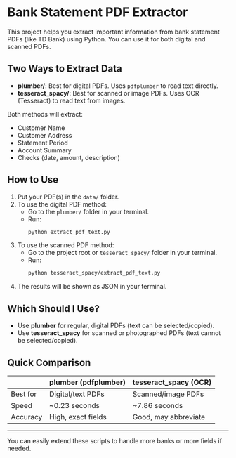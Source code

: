 # Bank Statement PDF Extractor

This project helps you extract important information from bank statement PDFs (like TD Bank) using Python. You can use it for both digital and scanned PDFs.

## Two Ways to Extract Data

- **plumber/**: Best for digital PDFs. Uses `pdfplumber` to read text directly.
- **tesseract_spacy/**: Best for scanned or image PDFs. Uses OCR (Tesseract) to read text from images.

Both methods will extract:
- Customer Name
- Customer Address
- Statement Period
- Account Summary
- Checks (date, amount, description)

## How to Use

1. Put your PDF(s) in the `data/` folder.
2. To use the digital PDF method:
   - Go to the `plumber/` folder in your terminal.
   - Run:
     ```bash
     python extract_pdf_text.py
     ```
3. To use the scanned PDF method:
   - Go to the project root or `tesseract_spacy/` folder in your terminal.
   - Run:
     ```bash
     python tesseract_spacy/extract_pdf_text.py
     ```
4. The results will be shown as JSON in your terminal.

## Which Should I Use?
- Use **plumber** for regular, digital PDFs (text can be selected/copied).
- Use **tesseract_spacy** for scanned or photographed PDFs (text cannot be selected/copied).

## Quick Comparison

|                | plumber (pdfplumber) | tesseract_spacy (OCR) |
|----------------|----------------------|-----------------------|
| Best for       | Digital/text PDFs    | Scanned/image PDFs    |
| Speed          | ~0.23 seconds        | ~7.86 seconds         |
| Accuracy       | High, exact fields   | Good, may abbreviate  |

---

You can easily extend these scripts to handle more banks or more fields if needed. 